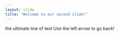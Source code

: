 ```yaml
---
layout: slide
title: "Welcome to our second slide!"
---
```

the ultimate line of text
Use the left arrow to go back!
